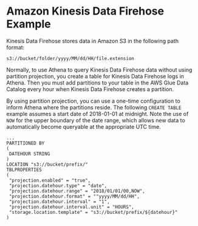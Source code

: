# Amazon Kinesis Data Firehose Example<a name="partition-projection-kinesis-firehose-example"></a>

Kinesis Data Firehose stores data in Amazon S3 in the following path format:

```
s3://bucket/folder/yyyy/MM/dd/HH/file.extension
```

Normally, to use Athena to query Kinesis Data Firehose data without using partition projection, you create a table for Kinesis Data Firehose logs in Athena\. Then you must add partitions to your table in the AWS Glue Data Catalog every hour when Kinesis Data Firehose creates a partition\.

By using partition projection, you can use a one\-time configuration to inform Athena where the partitions reside\. The following `CREATE TABLE` example assumes a start date of 2018\-01\-01 at midnight\. Note the use of `NOW` for the upper boundary of the date range, which allows new data to automatically become queryable at the appropriate UTC time\. 

```
...
PARTITIONED BY
(
 DATEHOUR STRING
)
LOCATION "s3://bucket/prefix/"
TBLPROPERTIES
(
 "projection.enabled" = "true",
 "projection.datehour.type" = "date",
 "projection.datehour.range" = "2018/01/01/00,NOW",
 "projection.datehour.format" = ""yyyy/MM/dd/HH",
 "projection.datehour.interval" = "1",
 "projection.datehour.interval.unit" = "HOURS",
 "storage.location.template" = "s3://bucket/prefix/${datehour}"
)
```